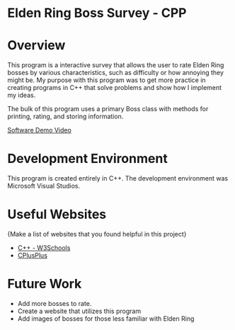 # Elden Ring Boss Survey - CPP
# Overview

This program is a interactive survey that allows the user to rate Elden Ring bosses by various characteristics, such as difficulty or how annoying they might be. My purpose with this program was to get more practice in creating programs in C++ that solve problems and show how I implement my ideas.  

The bulk of this program uses a primary Boss class with methods for printing, rating, and storing information. 

[Software Demo Video](https://youtu.be/zPb-T64hJDs)

# Development Environment

This program is created entirely in C++. The development environment was Microsoft Visual Studios.

# Useful Websites

{Make a list of websites that you found helpful in this project}
* [C++ - W3Schools](https://www.w3schools.com/cpp/default.asp)
* [CPlusPlus](https://cplusplus.com/)

# Future Work

* Add more bosses to rate.
* Create a website that utilizes this program
* Add images of bosses for those less familiar with Elden Ring
